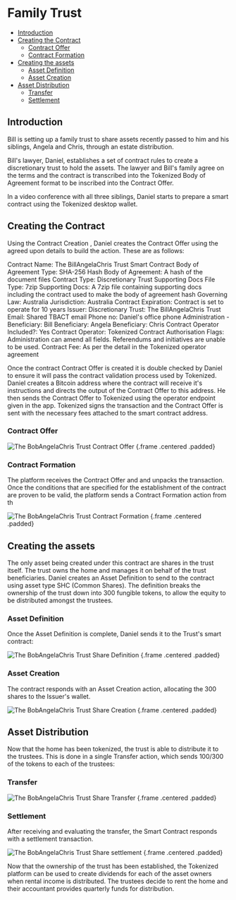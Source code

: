 # Family Trust

- [Introduction](#introduction)
- [Creating the Contract](#creating-the-contract)
	- [Contract Offer](#contract-offer)
	- [Contract Formation](#contract-formation)
- [Creating the assets](#creating-assets)
	- [Asset Definition](#asset-definition)
	- [Asset Creation](#asset-creation)
- [Asset Distribution](#asset-distribution)
	- [Transfer](#transfer)
	- [Settlement](#settlement)

<a name="introduction"></a>
## Introduction

Bill is setting up a family trust to share assets recently passed to him and his siblings, Angela and Chris, through an estate distribution.

Bill's lawyer, Daniel, establishes a set of contract rules to create a discretionary trust to hold the assets. The lawyer and Bill's family agree on the terms and the contract is transcribed into the Tokenized Body of Agreement format to be inscribed into the Contract Offer. 

In a video conference with all three siblings, Daniel starts to prepare a smart contract using the Tokenized desktop wallet.

<a name="creating-the-contract"></a>
## Creating the Contract
Using the Contract Creation , Daniel creates the Contract Offer using the agreed upon details to build the action. These are as follows:

Contract Name:					The BillAngelaChris Trust Smart Contract
Body of Agreement Type:			SHA-256 Hash
Body of Agreement:				A hash of the document files
Contract Type:					Discretionary Trust
Supporting Docs File Type:		7zip
Supporting Docs:				A 7zip file containing supporting docs including the contract used to make the body of agreement hash
Governing Law:					Australia
Jurisdiction:					Australia
Contract Expiration:			Contract is set to operate for 10 years
Issuer:							Discretionary Trust: The BillAngelaChris Trust
								Email: Shared TBACT email
								Phone no: Daniel's office phone
								Administration -	Beneficiary:	Bill
													Beneficiary:	Angela
													Beneficiary:	Chris
Contract Operator Included?:	Yes
Contract Operator:				Tokenized
Contract Authorisation Flags:	Administration can amend all fields. Referendums and initiatives are unable to be used.
Contract Fee:					As per the detail in the Tokenized operator agreement

Once the contract Contract Offer is created it is double checked by Daniel to ensure it will pass the contract validation process used by Tokenized. Daniel creates a Bitcoin address where the contract will receive it's instructions and directs the output of the Contract Offer to this address. He then sends the Contract Offer to Tokenized using the operator endpoint given in the app. Tokenized signs the transaction and the Contract Offer is sent with the necessary fees attached to the smart contract address.

<a name="contract-offer"></a>
### Contract Offer

![The BobAngelaChris Trust Contract Offer](https://raw.githubusercontent.com/tokenized/docs/master/images/tbact-contract-offer.svg?sanitize=true "The BobAngelaChris Trust Contract Offer") {.frame .centered .padded}

<a name="contract-formation"></a>
### Contract Formation

The platform receives the Contract Offer and and unpacks the transaction. Once the conditions that are specified for the establishment of the contract are proven to be valid, the platform sends a Contract Formation action from th

![The BobAngelaChris Trust Contract Formation](https://raw.githubusercontent.com/tokenized/docs/master/images/tbact-contract-formation.svg?sanitize=true "The BobAngelaChris Trust Contract Formation") {.frame .centered .padded}

<a name="creating-assets"></a>
## Creating the assets

The only asset being created under this contract are shares in the trust itself. The trust owns the home and manages it on behalf of the trust beneficiaries. Daniel creates an Asset Definition to send to the contract using asset type SHC (Common Shares).
The definition breaks the ownership of the trust down into 300 fungible tokens, to allow the equity to be distributed amongst the trustees.

<a name="asset-definition"></a>
### Asset Definition

Once the Asset Definition is complete, Daniel sends it to the Trust's smart contract:

![The BobAngelaChris Trust Share Definition](https://raw.githubusercontent.com/tokenized/docs/master/images/tbact-asset-definition.svg?sanitize=true "The BobAngelaChris Trust Share Definition") {.frame .centered .padded}

<a name="asset-creation"></a>
### Asset Creation

The contract responds with an Asset Creation action, allocating the 300 shares to the Issuer's wallet.

![The BobAngelaChris Trust Share Creation](https://raw.githubusercontent.com/tokenized/docs/master/images/tbact-asset-creation.svg?sanitize=true "The BobAngelaChris Trust Share Creation") {.frame .centered .padded}

<a name="asset-distribution"></a>
## Asset Distribution

Now that the home has been tokenized, the trust is able to distribute it to the trustees. This is done in a single Transfer action, which sends 100/300 of the tokens to each of the trustees:

<a name="transfer"></a>
### Transfer

![The BobAngelaChris Trust Share Transfer](https://raw.githubusercontent.com/tokenized/docs/master/images/tbact-asset-transfer.svg?sanitize=true "The BobAngelaChris Trust Share Transfer") {.frame .centered .padded}

<a name="settlement"></a>
### Settlement

After receiving and evaluating the transfer, the Smart Contract responds with a settlement transaction.

![The BobAngelaChris Trust Share settlement](https://raw.githubusercontent.com/tokenized/docs/master/images/tbact-asset-settlement.svg?sanitize=true "The BobAngelaChris Trust Share settlement") {.frame .centered .padded}

Now that the ownership of the trust has been established, the Tokenized platform can be used to create dividends for each of the asset owners when rental income is distributed. The trustees decide to rent the home and their accountant provides quarterly funds for distribution. 
